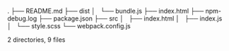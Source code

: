.
├── README.md
├── dist
│   └── bundle.js
├── index.html
├── npm-debug.log
├── package.json
├── src
│   ├── index.html
│   ├── index.js
│   └── style.scss
└── webpack.config.js

2 directories, 9 files
